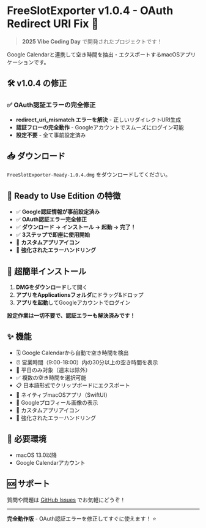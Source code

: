# FreeSlotExporter v1.0.4 - OAuth Redirect URI Fix 🔧

> **2025 Vibe Coding Day** で開発されたプロジェクトです！

Google Calendarと連携して空き時間を抽出・エクスポートするmacOSアプリケーションです。

## 🛠 v1.0.4 の修正

### ✅ OAuth認証エラーの完全修正
- **redirect_uri_mismatch エラーを解決** - 正しいリダイレクトURI生成
- **認証フローの完全動作** - Googleアカウントでスムーズにログイン可能
- **設定不要** - 全て事前設定済み

## 📥 ダウンロード

`FreeSlotExporter-Ready-1.0.4.dmg` をダウンロードしてください。

## 🚀 Ready to Use Edition の特徴

- ✅ **Google認証情報が事前設定済み**
- ✅ **OAuth認証エラー完全修正**
- ✅ **ダウンロード → インストール → 起動 → 完了！**
- ✅ **3ステップで即座に使用開始**
- 🎨 **カスタムアプリアイコン**
- 🔧 **強化されたエラーハンドリング**

## 🎯 超簡単インストール

1. **DMGをダウンロード**して開く
2. **アプリをApplicationsフォルダ**にドラッグ&ドロップ
3. **アプリを起動**してGoogleアカウントでログイン

**設定作業は一切不要で、認証エラーも解決済みです！**

## ✨ 機能

- 🗓️ Google Calendarから自動で空き時間を検出
- ⏰ 営業時間（9:00-18:00）内の30分以上の空き時間を表示
- 📅 平日のみ対象（週末は除外）
- ✅ 複数の空き時間を選択可能
- 📋 日本語形式でクリップボードにエクスポート
- 🎨 ネイティブmacOSアプリ（SwiftUI）
- 👤 Googleプロフィール画像の表示
- 🎨 カスタムアプリアイコン
- 🔧 強化されたエラーハンドリング

## 🔧 必要環境

- macOS 13.0以降
- Google Calendarアカウント

## 🆘 サポート

質問や問題は [GitHub Issues](https://github.com/dcm-kimura/free-slot-exporter/issues) でお気軽にどうぞ！

---

**完全動作版** - OAuth認証エラーを修正してすぐに使えます！ ⭐️